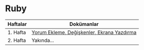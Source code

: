 # Ruby


 Haftalar      | Dokümanlar    
 ------------- |-------------
 1. Hafta      | [Yorum Ekleme, Değişkenler, Ekrana Yazdırma](hafta-1.md)
 2. Hafta      | Yakında...   